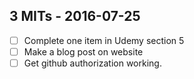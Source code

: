 ## 3 MITs - 2016-07-25

- [ ] Complete one item in Udemy section 5
- [ ] Make a blog post on website
- [ ] Get github authorization working.
